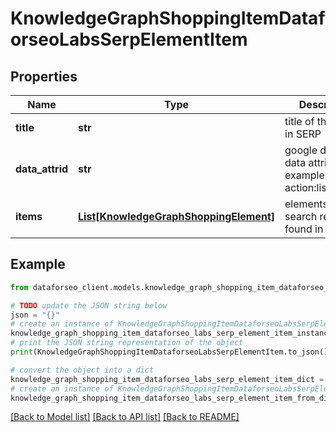 # KnowledgeGraphShoppingItemDataforseoLabsSerpElementItem


## Properties

Name | Type | Description | Notes
------------ | ------------- | ------------- | -------------
**title** | **str** | title of the result in SERP | [optional] 
**data_attrid** | **str** | google defined data attribute ID example: action:listen_artist | [optional] 
**items** | [**List[KnowledgeGraphShoppingElement]**](KnowledgeGraphShoppingElement.md) | elements of search results found in SERP | [optional] 

## Example

```python
from dataforseo_client.models.knowledge_graph_shopping_item_dataforseo_labs_serp_element_item import KnowledgeGraphShoppingItemDataforseoLabsSerpElementItem

# TODO update the JSON string below
json = "{}"
# create an instance of KnowledgeGraphShoppingItemDataforseoLabsSerpElementItem from a JSON string
knowledge_graph_shopping_item_dataforseo_labs_serp_element_item_instance = KnowledgeGraphShoppingItemDataforseoLabsSerpElementItem.from_json(json)
# print the JSON string representation of the object
print(KnowledgeGraphShoppingItemDataforseoLabsSerpElementItem.to_json())

# convert the object into a dict
knowledge_graph_shopping_item_dataforseo_labs_serp_element_item_dict = knowledge_graph_shopping_item_dataforseo_labs_serp_element_item_instance.to_dict()
# create an instance of KnowledgeGraphShoppingItemDataforseoLabsSerpElementItem from a dict
knowledge_graph_shopping_item_dataforseo_labs_serp_element_item_from_dict = KnowledgeGraphShoppingItemDataforseoLabsSerpElementItem.from_dict(knowledge_graph_shopping_item_dataforseo_labs_serp_element_item_dict)
```
[[Back to Model list]](../README.md#documentation-for-models) [[Back to API list]](../README.md#documentation-for-api-endpoints) [[Back to README]](../README.md)


